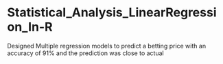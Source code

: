 # Statistical_Analysis_LinearRegression_In-R
Designed Multiple regression models to predict a betting price with an accuracy of 91% and the prediction was close to actual
